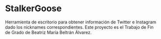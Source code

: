 # StalkerGoose
Herramienta de escritorio para obtener información de Twitter e Instagram dado los nicknames correspondientes. Este proyecto es el Trabajo de Fin de Grado de Beatriz María Beltrán Álvarez.

